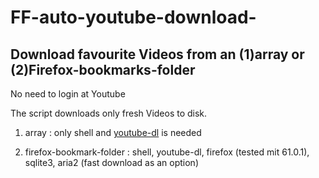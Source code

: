 

# FF-auto-youtube-download-
## Download favourite Videos from an (1)array or (2)Firefox-bookmarks-folder

No need to login at Youtube

The script downloads only fresh Videos to disk. 

1. array : only shell and [youtube-dl](https://github.com/rg3/youtube-dl) is needed

2. firefox-bookmark-folder : shell, youtube-dl, firefox (tested mit 61.0.1), sqlite3, aria2 (fast download as an option)
